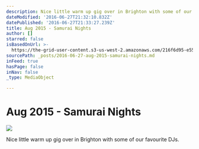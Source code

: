 ```yaml
---
description: Nice little warm up gig over in Brighton with some of our favourite DJs.
dateModified: '2016-06-27T21:32:10.832Z'
datePublished: '2016-06-27T21:33:27.239Z'
title: Aug 2015 - Samurai Nights
author: []
starred: false
isBasedOnUrl: >-
  https://the-grid-user-content.s3-us-west-2.amazonaws.com/216f6d95-e554-4ef7-807c-4921f8b7b284.jpg
sourcePath: _posts/2016-06-27-aug-2015-samurai-nights.md
inFeed: true
hasPage: false
inNav: false
_type: MediaObject

---
```

# Aug 2015 - Samurai Nights
![](https://the-grid-user-content.s3-us-west-2.amazonaws.com/216f6d95-e554-4ef7-807c-4921f8b7b284.jpg)

Nice little warm up gig over in Brighton with some of our favourite DJs.